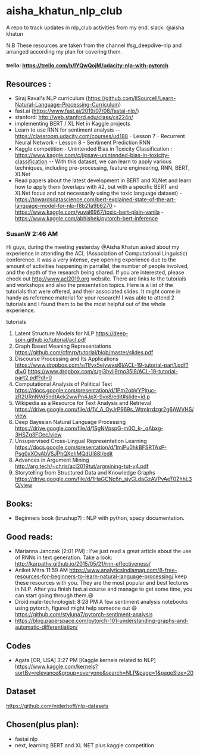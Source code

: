 # aisha_khatun_nlp_club
A repo to track updates in nlp_club activities from my end. slack: @aisha khatun

N.B These resources are taken from the channel #sg_deepdive-nlp and arranged according my plan for covering them.

#### trello: https://trello.com/b/lYQwQojM/udacity-nlp-with-pytorch

## Resources :
- Siraj Raval's NLP curriculum (https://github.com/llSourcell/Learn-Natural-Language-Processing-Curriculum)
- fast.ai (https://www.fast.ai/2019/07/08/fastai-nlp/)
- stanford: http://web.stanford.edu/class/cs224n/
- implementing BERT / XL Net in Kaggle projects
- Learn to use RNN for sentiment analysis -- https://classroom.udacity.com/courses/ud188
       - Lesson 7 - Recurrent Neural Network
       - Lesson 8 - Sentiment Prediction RNN
- Kaggle competition - Unintended Bias in Toxicity Classification : https://www.kaggle.com/c/jigsaw-unintended-bias-in-toxicity-classification -- With this dataset, we can learn to apply various techniques, including pre-processing, feature engineering, RNN, BERT, XLNet 
- Read papers about the latest development in BERT and XLNet and learn how to apply them (overlaps with #2, but with a specific BERT and XLNet focus and not necessarily using the toxic language dataset)
       - https://towardsdatascience.com/bert-explained-state-of-the-art-language-model-for-nlp-f8b21a9b6270
       - https://www.kaggle.com/yuval6967/toxic-bert-plain-vanila
       - https://www.kaggle.com/abhishek/pytorch-bert-inference

### SusanW 2:46 AM
Hi guys, during the meeting yesterday @Aisha Khatun asked about my experience in attending the ACL (Association of Computational Linguistic) conference. it was a very intense, eye opening experience due to the amount of activities happening in parrallel, the number of people involved, and the depth of the research being shared. If you are interested, please check out http://www.acl2019.org website. There are links to the tutorials and workshops and also the presentation topics. Here is a list of the tutorials that were offered, and their associated slides. It might come in handy as reference material for your research! I was able to attend 2 tutorials and I found them to be the most helpful out of the whole experience.
    
tutorials
1. Latent Structure Models for NLP     https://deep-spin.github.io/tutorial/acl.pdf
2. Graph Based Meaning Representations     https://github.com/cfmrp/tutorial/blob/master/slides.pdf
3. Discourse Processing and Its Applications     https://www.dropbox.com/s/l1fyx5ejvwvsi6l/ACL-19-tutorial-part1.pdf?dl=0
    https://www.dropbox.com/s/gj3hvij9rno35l8/ACL-19-tutorial-part2.pdf?dl=0
4. Computational Analysis of Political Text     https://docs.google.com/presentation/d/1Pm2obVYPjruc-zR2URnNVd5ndtAek2wwPn4JpX-Svx8/edit#slide=id.p
5. Wikipedia as a Resource for Text Analysis and Retrieval     https://drive.google.com/file/d/1V_A_OyJrP969s_WtmIrrdzgr2g6AWVHS/view
6. Deep Bayesian Natural Language Processing     https://drive.google.com/file/d/1SgNVpspG-m0O_k-_qAbxg-3HSZg3FOec/view
7. Unsupervised Cross-Lingual Representation Learning     https://docs.google.com/presentation/d/1miPu0hkBFSRTAxP-Psg0xXOvAbVSJPhQXehMQdUI88I/edit
8. Advances in Argument Mining     http://arg.tech/~chris/acl2019tut/argmining-tut-v4.pdf
9. Storytelling from Structured Data and Knowledge Graphs     https://drive.google.com/file/d/1HaGCNc6n_sjyGLdaGzAVPvAeT0ZhhL3Q/view

## Books:
- Beginners book (brushup?) : NLP with python, spacy documentation.

## Good reads:
- Marianna Janczak [2:01 PM] : I've just read a great article about the use of RNNs in text generation. Take a look: http://karpathy.github.io/2015/05/21/rnn-effectiveness/
- Aniket Mitra 11:59 AM https://www.analyticsindiamag.com/8-free-resources-for-beginners-to-learn-natural-language-processing/   keep these resources with you. They are the most popular and best lectures in NLP. After you finish fast.ai course and manage to get some time, you can start going through them.:smiley:
- Droid:male-technologist: 8:28 PM
A few sentiment analysis notebooks using pytorch, figured might help someone out :smile:
https://github.com/styluna7/pytorch-sentiment-analysis
- https://blog.paperspace.com/pytorch-101-understanding-graphs-and-automatic-differentiation/

## Codes
- Agata [OR, USA] 3:27 PM
[Kaggle kernels related to NLP] https://www.kaggle.com/kernels?sortBy=relevance&group=everyone&search=NLP&page=1&pageSize=20

## Dataset
https://github.com/niderhoff/nlp-datasets

## Chosen(plus plan):
- fastai nlp
- next, learning BERT and XL NET plus kaggle competition
